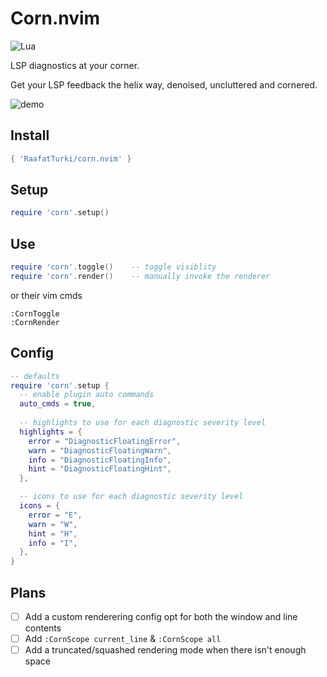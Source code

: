 # Corn.nvim
![Lua](https://img.shields.io/badge/Made%20with%20Lua-blueviolet.svg?style=for-the-badge&logo=lua)

LSP diagnostics at your corner.

Get your LSP feedback the helix way, denoised, uncluttered and cornered.

![demo](https://user-images.githubusercontent.com/16624558/265285866-8257051e-b944-4759-96b7-e5a97587ea21.gif)

## Install
```lua
{ 'RaafatTurki/corn.nvim' }
```

## Setup
```lua
require 'corn'.setup()
```

## Use
```lua
require 'corn'.toggle()    -- toggle visiblity
require 'corn'.render()    -- manually invoke the renderer
```
or their vim cmds
```
:CornToggle
:CornRender
```

## Config
```lua
-- defaults
require 'corn'.setup {
  -- enable plugin auto commands
  auto_cmds = true,
  
  -- highlights to use for each diagnostic severity level
  highlights = {
    error = "DiagnosticFloatingError",
    warn = "DiagnosticFloatingWarn",
    info = "DiagnosticFloatingInfo",
    hint = "DiagnosticFloatingHint",
  },

  -- icons to use for each diagnostic severity level
  icons = {
    error = "E",
    warn = "W",
    hint = "H",
    info = "I",
  },
}
```

## Plans
- [ ] Add a custom renderering config opt for both the window and line contents
- [ ] Add `:CornScope current_line` & `:CornScope all`
- [ ] Add a truncated/squashed rendering mode when there isn't enough space

